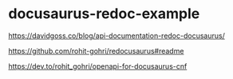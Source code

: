 # docusaurus-redoc-example

https://davidgoss.co/blog/api-documentation-redoc-docusaurus/

https://github.com/rohit-gohri/redocusaurus#readme

https://dev.to/rohit_gohri/openapi-for-docusaurus-cnf
